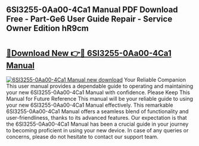 ## 6Sl3255-0Aa00-4Ca1 Manual PDF Download Free - Part-Ge6 User Guide Repair - Service Owner Edition hR9cm

# <h2><a href="http://cf22389.oget.top/?id=6Sl3255-0Aa00-4Ca1+Manual">🔗Download New 👉🔴 6Sl3255-0Aa00-4Ca1 Manual</a></h2>

[![6Sl3255-0Aa00-4Ca1 Manual new download](https://i.imgur.com/5g1atiW.png)](http://cf22389.oget.top/?id=6Sl3255-0Aa00-4Ca1+Manual)
Your Reliable Companion This user manual provides a dependable guide to operating and maintaining your new 6Sl3255-0Aa00-4Ca1 Manual with confidence. Please Keep This Manual for Future Reference This manual will be your reliable guide to using your new 6Sl3255-0Aa00-4Ca1 Manual effectively. This remarkable 6Sl3255-0Aa00-4Ca1 Manual offers a seamless blend of functionality and user-friendliness, thanks to its advanced features. Our expectation is that the 6Sl3255-0Aa00-4Ca1 Manual has been a crucial guide in your journey to becoming proficient in using your new device. In case of any queries or concerns, please do not hesitate to contact our support team.
